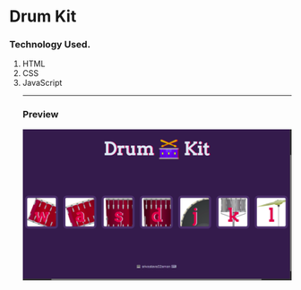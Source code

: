 <h1>Drum Kit</h1>
<h3>Technology Used.</h3>
<ol>
  <li>HTML</li>
  <li>CSS</li>
  <li>JavaScript</li>
 <hr>
  
  <h3>Preview</h3>
 <img src="images/Screenshot from 2021-08-15 16-24-56.png">
